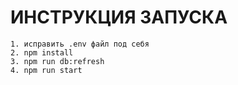 ИНСТРУКЦИЯ ЗАПУСКА
=========================

  	1. исправить .env файл под себя
    2. npm install
    3. npm run db:refresh
    4. npm run start



